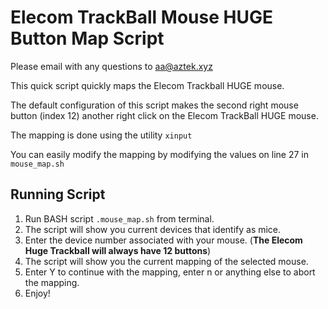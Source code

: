 # Elecom TrackBall Mouse HUGE Button Map Script
Please email with any questions to aa@aztek.xyz

This quick script quickly maps the Elecom Trackball HUGE mouse.

The default configuration of this script makes the second right mouse button (index 12) another right click on the Elecom TrackBall HUGE mouse.

The mapping is done using the utility `xinput`

You can easily modify the mapping by modifying the values on line 27 in `mouse_map.sh`

## Running Script
1. Run BASH script `.mouse_map.sh` from terminal.
2. The script will show you current devices that identify as mice.
3. Enter the device number associated with your mouse. (**The Elecom Huge Trackball will always have 12 buttons**)
4. The script will show you the current mapping of the selected mouse.
5. Enter Y to continue with the mapping, enter n or anything else to abort the mapping.
6. Enjoy!
